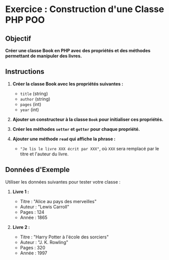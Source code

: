 # Exercice : Construction d'une Classe PHP POO

## Objectif

**Créer une classe Book en PHP avec des propriétés et des méthodes permettant de manipuler des livres.**

## Instructions

1. **Créer la classe Book avec les propriétés suivantes :**

   - `title` (string)
   - `author` (string)
   - `pages` (int)
   - `year` (int)

2. **Ajouter un constructeur à la classe `Book` pour initialiser ces propriétés.**

3. **Créer les méthodes `setter` et `getter` pour chaque propriété.**

4. **Ajouter une méthode `read` qui affiche la phrase :**
   - `"Je lis le livre XXX écrit par XXX"`, où `XXX` sera remplacé par le titre et l'auteur du livre.

## Données d'Exemple

Utiliser les données suivantes pour tester votre classe :

1. **Livre 1 :**

   - Titre : "Alice au pays des merveilles"
   - Auteur : "Lewis Carroll"
   - Pages : 124
   - Année : 1865

2. **Livre 2 :**

   - Titre : "Harry Potter à l'école des sorciers"
   - Auteur : "J. K. Rowling"
   - Pages : 320
   - Année : 1997
